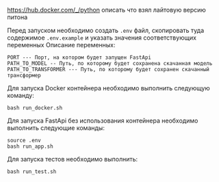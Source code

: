 https://hub.docker.com/_/python описать что взял лайтовую версию питона

Перед запуском необходимо создать `.env` файл, скопировать туда содержимое `.env.example` и указать значения соответствующих переменных
Описание переменных:
```
PORT --- Порт, на котором будет запущен FastApi
PATH_TO_MODEL -- Путь, по которому будет сохранена скачанная модель
PATH_TO_TRANSFORMER --- Путь, по которому будет сохранен скачанный трансформер
```

Для запуска Docker контейнера необходимо выполнить следующую команду:
```commandline
bash run_docker.sh
```

Для запуска FastApi без использования контейнера необходимо выполнить следующие команды:
```commandline
source .env
bash run_app.sh
```

Для запуска тестов необходимо выполнить:
```commandline
bash run_test.sh
```